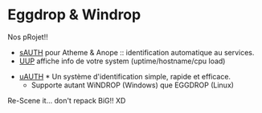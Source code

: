 # Eggdrop & Windrop

Nos pRojet!!

- [sAUTH](https://github.com/tRyzoNeT/Eggdrop/tree/master/TCL/sAUTH.Atheme.Anope.v0.1.FRENCH.WiNDROP.EGGDROP.TCL-RaW) pour Atheme & Anope :: identification automatique au services.
- [UUP](https://github.com/tRyzoNeT/Eggdrop/tree/master/TCL/UUP.v0.1.FRENCH.EGGDROP.LiNUX.TCL-RyZEN) affiche info de votre system (uptime/hostname/cpu load)
+ [uAUTH](https://github.com/tRyzoNeT/Eggdrop/tree/master/TCL/uAUTH.v1.0.FRENCH.WiNDROP.EGGDROP.TCL-RaW) * Un système d'identification simple, rapide et efficace.
  - Supporte autant WiNDROP (Windows) que EGGDROP (Linux)

Re-Scene it... don't repack BiG!! XD
